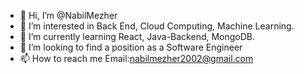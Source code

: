 - 👋 Hi, I’m @NabilMezher
- 👀 I’m interested in Back End, Cloud Computing, Machine Learning.
- 🌱 I’m currently learning React, Java-Backend, MongoDB.
- 💞️ I’m looking to find a position as a Software Engineer
- 📫 How to reach me 
Email:nabilmezher2002@gmail.com

<!---
NabilMezher/NabilMezher is a ✨ special ✨ repository because its `README.md` (this file) appears on your GitHub profile.
You can click the Preview link to take a look at your changes.
--->
